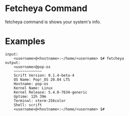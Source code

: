 # Fetcheya Command

fetcheya command is shows your system's info.

# Examples

```
input:
    <username>@<hostname>:~/home/<username> $# fetcheya
output:
    <username>@pop-os 
    ~~~~~~~~~~~~~ 
    Scrift Version: 0.1.4-beta-4
    OS Name: Pop!_OS 20.04 LTS
    Hostname: pop-os
    Kernel Name: Linux
    Kernel Release: 5.4.0-7634-generic
    Uptime: 12h 39m
    Terminal: xterm-256color
    Shell: scrift
    <username>@<hostname>:~/home/<username> $#
```
